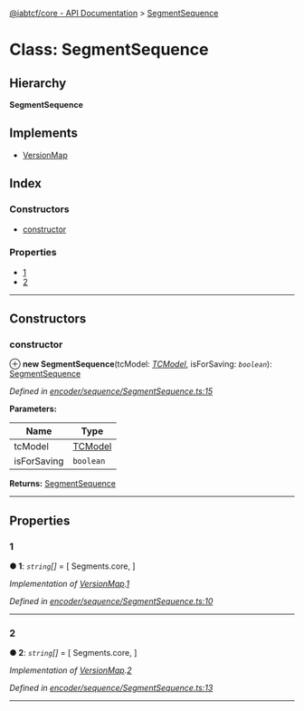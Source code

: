 [@iabtcf/core - API Documentation](../README.md) > [SegmentSequence](../classes/segmentsequence.md)

# Class: SegmentSequence

## Hierarchy

**SegmentSequence**

## Implements

* [VersionMap](../interfaces/versionmap.md)

## Index

### Constructors

* [constructor](segmentsequence.md#constructor)

### Properties

* [1](segmentsequence.md#1)
* [2](segmentsequence.md#2)

---

## Constructors

<a id="constructor"></a>

###  constructor

⊕ **new SegmentSequence**(tcModel: *[TCModel](tcmodel.md)*, isForSaving: *`boolean`*): [SegmentSequence](segmentsequence.md)

*Defined in [encoder/sequence/SegmentSequence.ts:15](https://github.com/chrispaterson/iabtcf/blob/aa3fc72/modules/core/src/encoder/sequence/SegmentSequence.ts#L15)*

**Parameters:**

| Name | Type |
| ------ | ------ |
| tcModel | [TCModel](tcmodel.md) |
| isForSaving | `boolean` |

**Returns:** [SegmentSequence](segmentsequence.md)

___

## Properties

<a id="1"></a>

###  1

**● 1**: *`string`[]* =  [
    Segments.core,
  ]

*Implementation of [VersionMap](../interfaces/versionmap.md).[1](../interfaces/versionmap.md#1)*

*Defined in [encoder/sequence/SegmentSequence.ts:10](https://github.com/chrispaterson/iabtcf/blob/aa3fc72/modules/core/src/encoder/sequence/SegmentSequence.ts#L10)*

___
<a id="2"></a>

###  2

**● 2**: *`string`[]* =  [
    Segments.core,
  ]

*Implementation of [VersionMap](../interfaces/versionmap.md).[2](../interfaces/versionmap.md#2)*

*Defined in [encoder/sequence/SegmentSequence.ts:13](https://github.com/chrispaterson/iabtcf/blob/aa3fc72/modules/core/src/encoder/sequence/SegmentSequence.ts#L13)*

___

